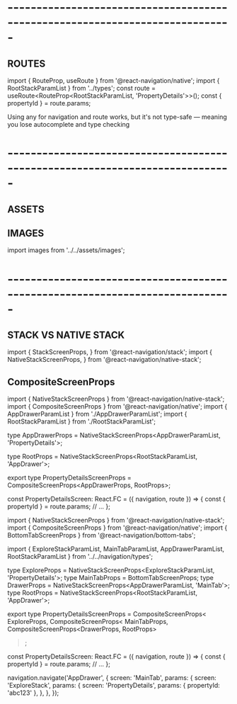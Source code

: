 # -----------------------------------------------------------------------------

## ROUTES

import { RouteProp, useRoute } from '@react-navigation/native';
import { RootStackParamList } from '../types';
const route = useRoute<RouteProp<RootStackParamList, 'PropertyDetails'>>();
const { propertyId } = route.params;

Using any for navigation and route works, but it's not type-safe — meaning you lose autocomplete and type checking

# -----------------------------------------------------------------------------

## ASSETS

## IMAGES

import images from '../../assets/images';

# -----------------------------------------------------------------------------

## STACK VS NATIVE STACK

import { StackScreenProps, } from '@react-navigation/stack';
import { NativeStackScreenProps, } from '@react-navigation/native-stack';

## CompositeScreenProps

import { NativeStackScreenProps } from '@react-navigation/native-stack';
import { CompositeScreenProps } from '@react-navigation/native';
import { AppDrawerParamList } from './AppDrawerParamList';
import { RootStackParamList } from './RootStackParamList';

type AppDrawerProps = NativeStackScreenProps<AppDrawerParamList, 'PropertyDetails'>;

type RootProps = NativeStackScreenProps<RootStackParamList, 'AppDrawer'>;

export type PropertyDetailsScreenProps = CompositeScreenProps<AppDrawerProps, RootProps>;

const PropertyDetailsScreen: React.FC<PropertyDetailsScreenProps> = ({ navigation, route }) => {
const { propertyId } = route.params;
// ...
};

import { NativeStackScreenProps } from '@react-navigation/native-stack';
import { CompositeScreenProps } from '@react-navigation/native';
import { BottomTabScreenProps } from '@react-navigation/bottom-tabs';

import { ExploreStackParamList, MainTabParamList, AppDrawerParamList, RootStackParamList } from '../../navigation/types';

type ExploreProps = NativeStackScreenProps<ExploreStackParamList, 'PropertyDetails'>;
type MainTabProps = BottomTabScreenProps<MainTabParamList>;
type DrawerProps = NativeStackScreenProps<AppDrawerParamList, 'MainTab'>;
type RootProps = NativeStackScreenProps<RootStackParamList, 'AppDrawer'>;

export type PropertyDetailsScreenProps = CompositeScreenProps<
ExploreProps,
CompositeScreenProps<
MainTabProps,
CompositeScreenProps<DrawerProps, RootProps>

> ;

const PropertyDetailsScreen: React.FC<PropertyDetailsScreenProps> = ({ navigation, route }) => {
const { propertyId } = route.params;
// ...
};

navigation.navigate('AppDrawer', {
screen: 'MainTab',
params: {
screen: 'ExploreStack',
params: {
screen: 'PropertyDetails',
params: { propertyId: 'abc123' },
},
},
});
